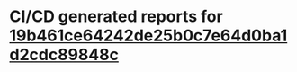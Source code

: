 # CI/CD generated reports for [19b461ce64242de25b0c7e64d0ba1d2cdc89848c](https://github.com/hydephp/develop/commit/19b461ce64242de25b0c7e64d0ba1d2cdc89848c)
